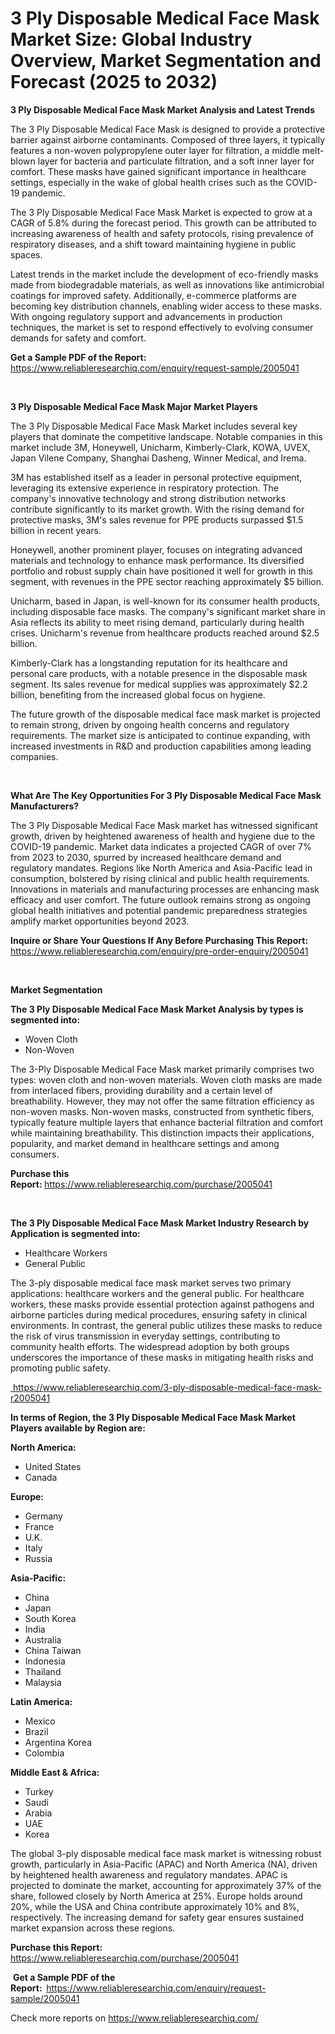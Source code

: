 <p><h1>3 Ply Disposable Medical Face Mask Market Size: Global Industry Overview, Market Segmentation and Forecast (2025 to 2032)</h1></p><p><strong>3 Ply Disposable Medical Face Mask Market Analysis and Latest Trends</strong></p>
<p><p>The 3 Ply Disposable Medical Face Mask is designed to provide a protective barrier against airborne contaminants. Composed of three layers, it typically features a non-woven polypropylene outer layer for filtration, a middle melt-blown layer for bacteria and particulate filtration, and a soft inner layer for comfort. These masks have gained significant importance in healthcare settings, especially in the wake of global health crises such as the COVID-19 pandemic.</p><p>The 3 Ply Disposable Medical Face Mask Market is expected to grow at a CAGR of 5.8% during the forecast period. This growth can be attributed to increasing awareness of health and safety protocols, rising prevalence of respiratory diseases, and a shift toward maintaining hygiene in public spaces. </p><p>Latest trends in the market include the development of eco-friendly masks made from biodegradable materials, as well as innovations like antimicrobial coatings for improved safety. Additionally, e-commerce platforms are becoming key distribution channels, enabling wider access to these masks. With ongoing regulatory support and advancements in production techniques, the market is set to respond effectively to evolving consumer demands for safety and comfort.</p></p>
<p><strong>Get a Sample PDF of the Report:&nbsp;</strong> <a href="https://www.reliableresearchiq.com/enquiry/request-sample/2005041?utm_campaign=1170&utm_medium=2&utm_source=Github&utm_content=ia&utm_term=29032025&utm_id=3-ply-disposable-medical-face-mask">https://www.reliableresearchiq.com/enquiry/request-sample/2005041</a></p>
<p>&nbsp;</p>
<p><strong>3 Ply Disposable Medical Face Mask Major Market Players</strong></p>
<p><p>The 3 Ply Disposable Medical Face Mask Market includes several key players that dominate the competitive landscape. Notable companies in this market include 3M, Honeywell, Unicharm, Kimberly-Clark, KOWA, UVEX, Japan Vilene Company, Shanghai Dasheng, Winner Medical, and Irema. </p><p>3M has established itself as a leader in personal protective equipment, leveraging its extensive experience in respiratory protection. The company's innovative technology and strong distribution networks contribute significantly to its market growth. With the rising demand for protective masks, 3M's sales revenue for PPE products surpassed $1.5 billion in recent years.</p><p>Honeywell, another prominent player, focuses on integrating advanced materials and technology to enhance mask performance. Its diversified portfolio and robust supply chain have positioned it well for growth in this segment, with revenues in the PPE sector reaching approximately $5 billion.</p><p>Unicharm, based in Japan, is well-known for its consumer health products, including disposable face masks. The company's significant market share in Asia reflects its ability to meet rising demand, particularly during health crises. Unicharm's revenue from healthcare products reached around $2.5 billion.</p><p>Kimberly-Clark has a longstanding reputation for its healthcare and personal care products, with a notable presence in the disposable mask segment. Its sales revenue for medical supplies was approximately $2.2 billion, benefiting from the increased global focus on hygiene.</p><p>The future growth of the disposable medical face mask market is projected to remain strong, driven by ongoing health concerns and regulatory requirements. The market size is anticipated to continue expanding, with increased investments in R&D and production capabilities among leading companies.</p></p>
<p>&nbsp;</p>
<p><strong>What Are The Key Opportunities For 3 Ply Disposable Medical Face Mask Manufacturers?</strong></p>
<p><p>The 3 Ply Disposable Medical Face Mask market has witnessed significant growth, driven by heightened awareness of health and hygiene due to the COVID-19 pandemic. Market data indicates a projected CAGR of over 7% from 2023 to 2030, spurred by increased healthcare demand and regulatory mandates. Regions like North America and Asia-Pacific lead in consumption, bolstered by rising clinical and public health requirements. Innovations in materials and manufacturing processes are enhancing mask efficacy and user comfort. The future outlook remains strong as ongoing global health initiatives and potential pandemic preparedness strategies amplify market opportunities beyond 2023.</p></p>
<p><strong>Inquire or Share Your Questions If Any Before Purchasing This Report:</strong> <a href="https://www.reliableresearchiq.com/enquiry/pre-order-enquiry/2005041?utm_campaign=1170&utm_medium=2&utm_source=Github&utm_content=ia&utm_term=29032025&utm_id=3-ply-disposable-medical-face-mask">https://www.reliableresearchiq.com/enquiry/pre-order-enquiry/2005041</a></p>
<p>&nbsp;</p>
<p><strong>Market Segmentation</strong></p>
<p><strong>The 3 Ply Disposable Medical Face Mask Market Analysis by types is segmented into:</strong></p>
<p><ul><li>Woven Cloth</li><li>Non-Woven</li></ul></p>
<p><p>The 3-Ply Disposable Medical Face Mask market primarily comprises two types: woven cloth and non-woven materials. Woven cloth masks are made from interlaced fibers, providing durability and a certain level of breathability. However, they may not offer the same filtration efficiency as non-woven masks. Non-woven masks, constructed from synthetic fibers, typically feature multiple layers that enhance bacterial filtration and comfort while maintaining breathability. This distinction impacts their applications, popularity, and market demand in healthcare settings and among consumers.</p></p>
<p><strong>Purchase this Report:&nbsp;</strong><a href="https://www.reliableresearchiq.com/purchase/2005041?utm_campaign=1170&utm_medium=2&utm_source=Github&utm_content=ia&utm_term=29032025&utm_id=3-ply-disposable-medical-face-mask">https://www.reliableresearchiq.com/purchase/2005041</a></p>
<p>&nbsp;</p>
<p><strong>The 3 Ply Disposable Medical Face Mask Market Industry Research by Application is segmented into:</strong></p>
<p><ul><li>Healthcare Workers</li><li>General Public</li></ul></p>
<p><p>The 3-ply disposable medical face mask market serves two primary applications: healthcare workers and the general public. For healthcare workers, these masks provide essential protection against pathogens and airborne particles during medical procedures, ensuring safety in clinical environments. In contrast, the general public utilizes these masks to reduce the risk of virus transmission in everyday settings, contributing to community health efforts. The widespread adoption by both groups underscores the importance of these masks in mitigating health risks and promoting public safety.</p></p>
<p><a href="https://www.reliableresearchiq.com/3-ply-disposable-medical-face-mask-r2005041?utm_campaign=1170&utm_medium=2&utm_source=Github&utm_content=ia&utm_term=29032025&utm_id=3-ply-disposable-medical-face-mask">&nbsp;https://www.reliableresearchiq.com/3-ply-disposable-medical-face-mask-r2005041</a></p>
<p><strong>In terms of Region, the 3 Ply Disposable Medical Face Mask Market Players available by Region are:</strong></p>
<p>
    <p> <strong> North America: </strong>
        <ul>
            <li>United States</li>
            <li>Canada</li>
        </ul>
        </p> 
    <p> <strong> Europe: </strong>
        <ul>
            <li>Germany</li>
            <li>France</li>
            <li>U.K.</li>
            <li>Italy</li>
            <li>Russia</li>
        </ul>
        </p> 
    <p> <strong> Asia-Pacific: </strong>
        <ul>
            <li>China</li>
            <li>Japan</li>
            <li>South Korea</li>
            <li>India</li>
            <li>Australia</li>
            <li>China Taiwan</li>
            <li>Indonesia</li>
            <li>Thailand</li>
            <li>Malaysia</li>
        </ul>
        </p> 
    <p> <strong> Latin America: </strong>
        <ul>
            <li>Mexico</li>
            <li>Brazil</li>
            <li>Argentina Korea</li>
            <li>Colombia</li>
        </ul>
        </p> 
    <p> <strong> Middle East & Africa: </strong>
        <ul>
            <li>Turkey</li>
            <li>Saudi</li>
            <li>Arabia</li>
            <li>UAE</li>
            <li>Korea</li>
        </ul>
    </p>
    </p>
<p><p>The global 3-ply disposable medical face mask market is witnessing robust growth, particularly in Asia-Pacific (APAC) and North America (NA), driven by heightened health awareness and regulatory mandates. APAC is projected to dominate the market, accounting for approximately 37% of the share, followed closely by North America at 25%. Europe holds around 20%, while the USA and China contribute approximately 10% and 8%, respectively. The increasing demand for safety gear ensures sustained market expansion across these regions.</p></p>
<p><strong>Purchase this Report: </strong><a href="https://www.reliableresearchiq.com/purchase/2005041?utm_campaign=1170&utm_medium=2&utm_source=Github&utm_content=ia&utm_term=29032025&utm_id=3-ply-disposable-medical-face-mask">https://www.reliableresearchiq.com/purchase/2005041</a></p>
<p>&nbsp;<strong>Get a Sample PDF of the Report:&nbsp;&nbsp;</strong><a href="https://www.reliableresearchiq.com/enquiry/request-sample/2005041?utm_campaign=1170&utm_medium=2&utm_source=Github&utm_content=ia&utm_term=29032025&utm_id=3-ply-disposable-medical-face-mask">https://www.reliableresearchiq.com/enquiry/request-sample/2005041</a></p>
<p><strong></strong></p>
<p>Check more reports on <a href="https://www.reliableresearchiq.com/?utm_campaign=1170&utm_medium=2&utm_source=Github&utm_content=ia&utm_term=29032025&utm_id=3-ply-disposable-medical-face-mask">https://www.reliableresearchiq.com/</a></p>